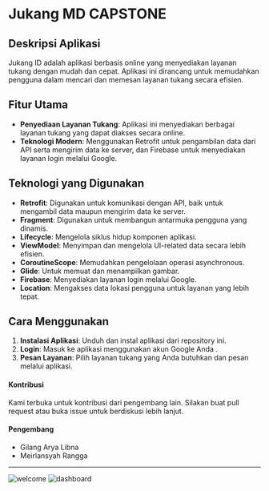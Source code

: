 # Jukang MD CAPSTONE

## Deskripsi Aplikasi

Jukang ID adalah aplikasi berbasis online yang menyediakan layanan tukang dengan mudah dan cepat. Aplikasi ini dirancang untuk memudahkan pengguna dalam mencari dan memesan layanan tukang secara efisien.

## Fitur Utama

- **Penyediaan Layanan Tukang**: Aplikasi ini menyediakan berbagai layanan tukang yang dapat diakses secara online.
- **Teknologi Modern**: Menggunakan Retrofit untuk pengambilan data dari API serta mengirim data ke server, dan Firebase untuk menyediakan layanan login melalui Google.

## Teknologi yang Digunakan

- **Retrofit**: Digunakan untuk komunikasi dengan API, baik untuk mengambil data maupun mengirim data ke server.
- **Fragment**: Digunakan untuk membangun antarmuka pengguna yang dinamis.
- **Lifecycle**: Mengelola siklus hidup komponen aplikasi.
- **ViewModel**: Menyimpan dan mengelola UI-related data secara lebih efisien.
- **CoroutineScope**: Memudahkan pengelolaan operasi asynchronous.
- **Glide**: Untuk memuat dan menampilkan gambar.
- **Firebase**: Menyediakan layanan login melalui Google.
- **Location**: Mengakses data lokasi pengguna untuk layanan yang lebih tepat.

## Cara Menggunakan

1. **Instalasi Aplikasi**: Unduh dan instal aplikasi dari repository ini.
2. **Login**: Masuk ke aplikasi menggunakan akun Google Anda .
3. **Pesan Layanan**: Pilih layanan tukang yang Anda butuhkan dan pesan melalui aplikasi.


#### Kontribusi
Kami terbuka untuk kontribusi dari pengembang lain. Silakan buat pull request atau buka issue untuk berdiskusi lebih lanjut.

#### Pengembang
- Gilang Arya Libna
- Meirlansyah Rangga
---


![welcome](https://github.com/LangKingz/Md_capstone/blob/main/assets/gambar1.jpg)
![dashboard](https://github.com/LangKingz/Md_capstone/blob/main/assets/gambar2.jpg)




